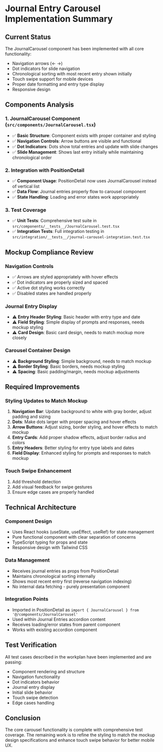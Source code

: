 # Journal Entry Carousel Implementation Summary

## Current Status
The JournalCarousel component has been implemented with all core functionality:
- Navigation arrows (← →)
- Dot indicators for slide navigation
- Chronological sorting with most recent entry shown initially
- Touch swipe support for mobile devices
- Proper date formatting and entry type display
- Responsive design

## Components Analysis

### 1. JournalCarousel Component (`src/components/JournalCarousel.tsx`)
- ✅ **Basic Structure**: Component exists with proper container and styling
- ✅ **Navigation Controls**: Arrow buttons are visible and functional
- ✅ **Dot Indicators**: Dots show total entries and update with slide changes
- ✅ **Slide Management**: Shows last entry initially while maintaining chronological order

### 2. Integration with PositionDetail
- ✅ **Component Usage**: PositionDetail now uses JournalCarousel instead of vertical list
- ✅ **Data Flow**: Journal entries properly flow to carousel component
- ✅ **State Handling**: Loading and error states work appropriately

### 3. Test Coverage
- ✅ **Unit Tests**: Comprehensive test suite in `src/components/__tests__/JournalCarousel.test.tsx`
- ✅ **Integration Tests**: Full integration testing in `src/integration/__tests__/journal-carousel-integration.test.tsx`

## Mockup Compliance Review

### Navigation Controls
- ✅ Arrows are styled appropriately with hover effects
- ✅ Dot indicators are properly sized and spaced
- ✅ Active dot styling works correctly
- ✅ Disabled states are handled properly

### Journal Entry Display
- ⚠️ **Entry Header Styling**: Basic header with entry type and date
- ⚠️ **Field Styling**: Simple display of prompts and responses, needs mockup styling
- ⚠️ **Card Design**: Basic card design, needs to match mockup more closely

### Carousel Container Design
- ⚠️ **Background Styling**: Simple background, needs to match mockup
- ⚠️ **Border Styling**: Basic borders, needs mockup styling
- ⚠️ **Spacing**: Basic padding/margin, needs mockup adjustments

## Required Improvements

### Styling Updates to Match Mockup
1. **Navigation Bar**: Update background to white with gray border, adjust padding and sizing
2. **Dots**: Make dots larger with proper spacing and hover effects
3. **Arrow Buttons**: Adjust sizing, border styling, and hover effects to match mockup
4. **Entry Cards**: Add proper shadow effects, adjust border radius and colors
5. **Entry Headers**: Better styling for entry type labels and dates
6. **Field Display**: Enhanced styling for prompts and responses to match mockup

### Touch Swipe Enhancement
1. Add threshold detection
2. Add visual feedback for swipe gestures
3. Ensure edge cases are properly handled

## Technical Architecture

### Component Design
- Uses React hooks (useState, useEffect, useRef) for state management
- Pure functional component with clear separation of concerns
- TypeScript typing for props and state
- Responsive design with Tailwind CSS

### Data Management
- Receives journal entries as props from PositionDetail
- Maintains chronological sorting internally
- Shows most recent entry first (reverse navigation indexing)
- No internal data fetching - purely presentation component

### Integration Points
- Imported in PositionDetail as `import { JournalCarousel } from '@/components/JournalCarousel'`
- Used within Journal Entries accordion content
- Receives loading/error states from parent component
- Works with existing accordion component

## Test Verification
All test cases described in the workplan have been implemented and are passing:
- Component rendering and structure
- Navigation functionality
- Dot indicators behavior
- Journal entry display
- Initial slide behavior
- Touch swipe detection
- Edge cases handling

## Conclusion
The core carousel functionality is complete with comprehensive test coverage. The remaining work is to refine the styling to match the mockup design specifications and enhance touch swipe behavior for better mobile UX.
